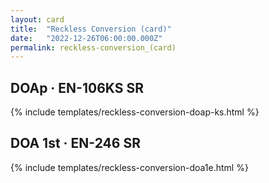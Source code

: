 ```yaml
---
layout: card
title:  "Reckless Conversion (card)"
date:   "2022-12-26T06:00:00.000Z"
permalink: reckless-conversion_(card)
---
```


## DOAp &middot; EN-106KS SR

{% include templates/reckless-conversion-doap-ks.html %}


## DOA 1st &middot; EN-246 SR

{% include templates/reckless-conversion-doa1e.html %}
